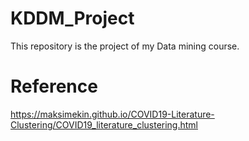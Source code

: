 # KDDM_Project

This repository is the project of my Data mining course.


# Reference

https://maksimekin.github.io/COVID19-Literature-Clustering/COVID19_literature_clustering.html
